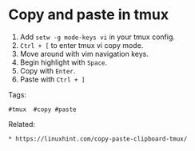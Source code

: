 # Copy and paste in tmux

1. Add ```setw -g mode-keys vi``` in your tmux config.
1. ```Ctrl + [``` to enter tmux vi copy mode.
1. Move around with vim navigation keys.
1. Begin highlight with ```Space```.
1. Copy with ```Enter```.
1. Paste with ```Ctrl + ]```

Tags:
```
#tmux  #copy #paste
```

Related:
```
* https://linuxhint.com/copy-paste-clipboard-tmux/ 
```
